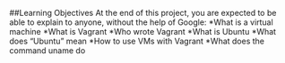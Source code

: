 ##Learning Objectives
At the end of this project, you are expected to be able to explain to anyone, without the help of Google:
*What is a virtual machine
*What is Vagrant
*Who wrote Vagrant
*What is Ubuntu
*What does “Ubuntu” mean
*How to use VMs with Vagrant
*What does the command uname do
